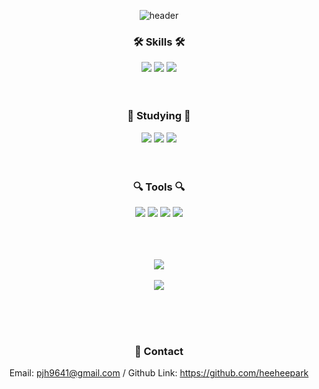 <div align=center>

![header](https://capsule-render.vercel.app/api?type=waving&color=auto&height=300&section=header&text=Joohee%20Github&fontSize=90&animation=fadeIn&fontAlignY=38&desc=배움을%20즐기는%20프론트엔드%20개발자%20박주희입니다&descAlignY=51&descAlign=64)
<!-- <p align='center'>
  <a href="https://github.com/kyechan99/capsule-render/labels/Idea">
    <img src="https://img.shields.io/badge/IDEA%20ISSUE%20-%23F7DF1E.svg?&style=for-the-badge&&logoColor=white"/>
  </a>
  <a href="#demo">
    <img src="https://img.shields.io/badge/DEMO%20-%234FC08D.svg?&style=for-the-badge&&logoColor=white"/>
  </a>
</p> -->

### 🛠️ Skills 🛠️
<img src="https://img.shields.io/badge/HTML5-E34F26?style=flat&logo=HTML5&logoColor=white" /> <img src="https://img.shields.io/badge/CSS3-1572B6?style=flat&logo=CSS3&logoColor=white" /> <img src="https://img.shields.io/badge/JavaScript-F7DF1E?style=flat&logo=JavaScript&logoColor=white" /> 
<br><br><br>

  
### 📝 Studying 📝
<img src="https://img.shields.io/badge/React-61DAFB?style=flat&logo=React&logoColor=white" /> <img src="https://img.shields.io/badge/Bootstrap-7952B3?style=flat&logo=Bootstrap&logoColor=white" /> <img src="https://img.shields.io/badge/JavaScript-F7DF1E?style=flat&logo=JavaScript&logoColor=white" /> 
<br><br><br>
  
  
### 🔍 Tools 🔍
<img src="https://img.shields.io/badge/GitHub-181717?style=flat&logo=GitHub&logoColor=white" /> <img src="https://img.shields.io/badge/Sourcetree-0052CC?style=flat&logo=Sourcetree&logoColor=white" /> <img src="https://img.shields.io/badge/Slack-4A154B?style=flat&logo=Slack&logoColor=white" /> <img src="https://img.shields.io/badge/Notion-000000?style=flat&logo=Notion&logoColor=white" /> 
<br><br><br><br>
  
<img src="https://github-readme-stats.vercel.app/api/top-langs/?username=heeheepark&layout=compact">
  <br><br>
<img src="https://github-readme-stats.vercel.app/api?username=heeheepark&show_icons=true">
  
<br><br><br>
### :handshake: Contact

Email: pjh9641@gmail.com / Github Link: https://github.com/heeheepark
  
</div>
